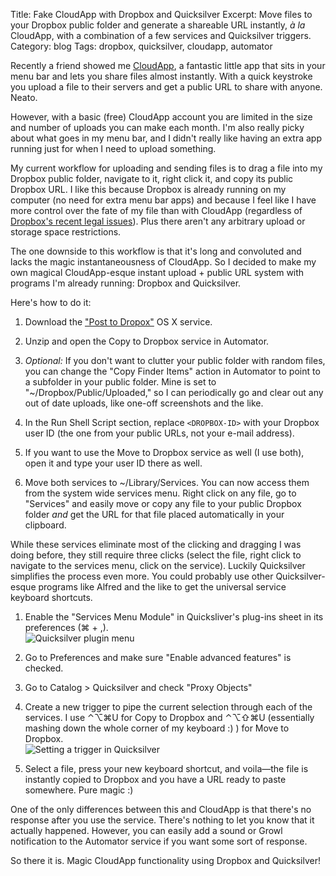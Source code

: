 Title: Fake CloudApp with Dropbox and Quicksilver
Excerpt: Move files to your Dropbox public folder and generate a shareable URL instantly, <em>à la</em> CloudApp, with a combination of a few services and Quicksilver triggers.
Category: blog
Tags: dropbox, quicksilver, cloudapp, automator


Recently a friend showed me [CloudApp](http://getcloudapp.com/), a fantastic little app that sits in your menu bar and lets you share files almost instantly. With a quick keystroke you upload a file to their servers and get a public URL to share with anyone. Neato. 

However, with a basic (free) CloudApp account you are limited in the size and number of uploads you can make each month. I'm also really picky about what goes in my menu bar, and I didn't really like having an extra app running just for when I need to upload something.

My current workflow for uploading and sending files is to drag a file into my Dropbox public folder, navigate to it, right click it, and copy its public Dropbox URL. I like this because Dropbox is already running on my computer (no need for extra menu bar apps) and because I feel like I have more control over the fate of my file than with CloudApp (regardless of [Dropbox's recent legal issues](http://daringfireball.net/linked/2011/05/17/dropbox-encryption)). Plus there aren't any arbitrary upload or storage space restrictions. 

The one downside to this workflow is that it's long and convoluted and lacks the magic instantaneousness of CloudApp. So I decided to make my own magical  CloudApp-esque instant upload + public URL system with programs I'm already running: Dropbox and Quicksilver.

Here's how to do it:

1. Download the ["Post to Dropox"](http://dropboxwiki.com/Dropbox_Service) OS X service. 

2. Unzip and open the Copy to Dropbox service in Automator.  
  
3. *Optional:* If you don't want to clutter your public folder with random files, you can change the "Copy Finder Items" action in Automator to point to a subfolder in your public folder. Mine is set to "~/Dropbox/Public/Uploaded," so I can periodically go and clear out any out of date uploads, like one-off screenshots and the like.

4. In the Run Shell Script section, replace `<DROPBOX-ID>` with your Dropbox user ID (the one from your public URLs, not your e-mail address).

5. If you want to use the Move to Dropbox service as well (I use both), open it and type your user ID there as well. 

6. Move both services to ~/Library/Services. You can now access them from the system wide services menu. Right click on any file, go to "Services" and easily move or copy any file to your public Dropbox folder *and* get the URL for that file placed automatically in your clipboard. 

While these services eliminate most of the clicking and dragging I was doing before, they still require three clicks (select the file, right click to navigate to the services menu, click on the service). Luckily Quicksilver simplifies the process even more. You could probably use other Quicksilver-esque programs like Alfred and the like to get the universal service keyboard shortcuts.

1. Enable the "Services Menu Module" in Quicksliver's plug-ins sheet in its preferences (⌘ + ,).  
![Quicksilver plugin menu](http://files.andrewheiss.com/images/qs-plugins_500.png "Quicksilver plugin menu")

2. Go to Preferences and make sure "Enable advanced features" is checked.

3. Go to Catalog > Quicksilver and check "Proxy Objects"

4. Create a new trigger to pipe the current selection through each of the services. I use ⌃⌥⌘U for Copy to Dropbox and ⌃⌥⇧⌘U (essentially mashing down the whole corner of my keyboard :) ) for Move to Dropbox.   
![Setting a trigger in Quicksilver](http://files.andrewheiss.com/images/trigger_500.png "Setting a trigger in Quicksilver")

5. Select a file, press your new keyboard shortcut, and voila—the file is instantly copied to Dropbox and you have a URL ready to paste somewhere. Pure magic :)

One of the only differences between this and CloudApp is that there's no response after you use the service. There's nothing to let you know that it actually happened. However, you can easily add a sound or Growl notification to the Automator service if you want some sort of response. 

So there it is. Magic CloudApp functionality using Dropbox and Quicksilver!
